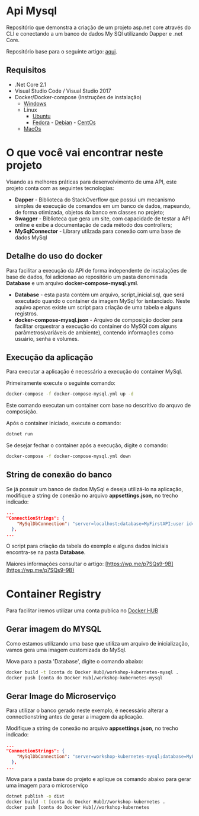 # Api Mysql

Repositório que demonstra a criação de um projeto asp.net core através do CLI e conectando a um banco de dados My SQl utilizando Dapper e .net Core.

Repositório base para o seguinte artigo: [aqui](https://wp.me/p7SQs9-9B).

## Requisitos

- .Net Core 2.1
- Visual Studio Code / Visual Studio 2017
- Docker/Docker-compose (Instruções de instalação)
  - [Windows](https://docs.docker.com/docker-for-windows/install/#start-docker-for-windows)
  - Linux
    - [Ubuntu](https://docs.docker.com/install/linux/docker-ce/ubuntu/#prerequisites)
    - [Fedora](https://docs.docker.com/install/linux/docker-ce/fedora/) - [Debian](https://docs.docker.com/install/linux/docker-ce/debian/) - [CentOs](https://docs.docker.com/install/linux/docker-ce/centos/)
  - [MacOs](https://docs.docker.com/docker-for-mac/install/)

# O que você vai encontrar neste projeto

Visando as melhores práticas para desenvolvimento de uma API, este projeto conta com as seguintes tecnologias:

- **Dapper** - Biblioteca do StackOverflow que possui um mecanismo simples de execução de comandos em um banco de dados, mapeando, de forma otimizada, objetos do banco em classes no projeto;
- **Swagger** - Biblioteca que gera um site, com capacidade de testar a API online e exibe a documentação de cada método dos controllers;
- **MySqlConnector** - Library utilzada para conexão com uma base de dados MySql

## Detalhe do uso do docker

Para facilitar a execução da API de forma independente de instalações de base de dados, foi adicionao ao repositório um pasta denominada **Database** e um arquivo **docker-compose-mysql.yml**.

- **Database** - esta pasta contém um arquivo, script_inicial.sql, que será executado quando o container da imagem MySql for isntanciado. Neste aquivo apenas existe um script para criação de uma tabela e alguns registros.
- **docker-compose-mysql.json** - Arquivo de composição docker para facilitar orquestrar a execução do container do MySQl com alguns parâmetros(variáveis de ambiente), contendo informações como usuário, senha e volumes.

## Execução da aplicação

Para executar a aplicação é necessário a execução do container MySql.

Primeiramente execute o seguinte comando:

```bash
docker-compose -f docker-compose-mysql.yml up -d
```

Este comando executan um container com base no descritivo do arquvo de composição.

Após o container iniciado, execute o comando:

```bash
dotnet run
```

Se desejar fechar o container após a execução, digite o comando:

```bash
docker-compose -f docker-compose-mysql.yml down
```

## String de conexão do banco

Se já possuir um banco de dados MySql e deseja utilizá-lo na aplicação, modifique a string de conexão no arquivo **appsettings.json**, no trecho indicado:

```json
...
"ConnectionStrings": {
    "MySqlDbConnection": "server=localhost;database=MyFirstAPI;user id=root;password=p@ssw0rd"
  },
...

```

O script para criação da tabela do exemplo e alguns dados iniciais encontra-se na pasta **Database**.

Maiores informações consultar o artigo:
[https://wp.me/p7SQs9-9B](https://wp.me/p7SQs9-9B)

# Container Registry

Para facilitar iremos utilizar uma conta publica no [Docker HUB](https://hub.docker.com/)

## Gerar imagem do MYSQL

Como estamos utilizando uma base que utiliza um arquivo de inicialização, vamos gera uma imagem customizada do MySql.

Mova para a pasta 'Database', digite o comando abaixo:

```bash
docker build -t [conta do Docker Hub]/workshop-kubernetes-mysql .
docker push [conta do Docker Hub]/workshop-kubernetes-mysql
```

## Gerar Image do Microserviço

Para utilizar o banco gerado neste exemplo, é necessário alterar a connectionstring antes de gerar a imagem da aplicação.

Modifique a string de conexão no arquivo **appsettings.json**, no trecho indicado:

```json
...
"ConnectionStrings": {
    "MySqlDbConnection": "server=workshop-kubernetes-mysql;database=MyFirstAPI;user id=root;password=p@ssw0rd"
  },
...

```

Mova para a pasta base do projeto e aplique os comando abaixo para gerar uma imagem para o microserviço

```bash
dotnet publish -o dist
docker build -t [conta do Docker Hub]//workshop-kubernetes .
docker push [conta do Docker Hub]//workshop-kubernetes
```
